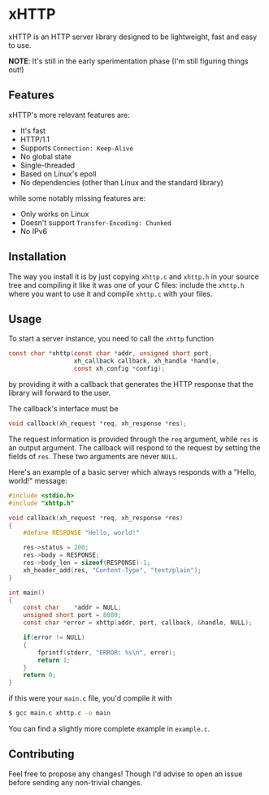 # xHTTP
xHTTP is an HTTP server library designed to be lightweight, fast and easy to use. 

**NOTE**: It's still in the early sperimentation phase (I'm still figuring things out!)

## Features
xHTTP's more relevant features are:
- It's fast
- HTTP/1.1
- Supports `Connection: Keep-Alive`
- No global state
- Single-threaded
- Based on Linux's epoll
- No dependencies (other than Linux and the standard library)

while some notably missing features are:
- Only works on Linux
- Doesn't support `Transfer-Encoding: Chunked`
- No IPv6

## Installation
The way you install it is by just copying `xhttp.c` and `xhttp.h` in your source tree and compiling it like it was one of your C files: include the `xhttp.h` where you want to use it and compile `xhttp.c` with your files.

## Usage
To start a server instance, you need to call the `xhttp` function
```c
const char *xhttp(const char *addr, unsigned short port, 
                  xh_callback callback, xh_handle *handle, 
                  const xh_config *config);
```
by providing it with a callback that generates the HTTP response that the library will forward to the user.

The callback's interface must be
```c
void callback(xh_request *req, xh_response *res);
```
The request information is provided through the `req` argument, while `res` is an output argument. The callback will respond to the request by setting the fields of `res`. These two arguments are never `NULL`.

Here's an example of a basic server which always responds with a "Hello, world!" message:

```c
#include <stdio.h>
#include "xhttp.h"

void callback(xh_request *req, xh_response *res)
{
    #define RESPONSE "Hello, world!"

    res->status = 200;
    res->body = RESPONSE;
    res->body_len = sizeof(RESPONSE)-1;
    xh_header_add(res, "Content-Type", "text/plain");
}

int main()
{
    const char    *addr = NULL;
    unsigned short port = 8080;
    const char *error = xhttp(addr, port, callback, &handle, NULL);

    if(error != NULL)
    {
        fprintf(stderr, "ERROR: %s\n", error);
        return 1;
    }
    return 0;
}

``` 
if this were your `main.c` file, you'd compile it with
```sh
$ gcc main.c xhttp.c -o main
```

You can find a slightly more complete example in `example.c`.

## Contributing
Feel free to propose any changes! Though I'd advise to open an issue before sending any non-trivial changes.